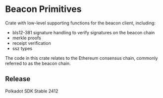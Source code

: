 # Beacon Primitives

Crate with low-level supporting functions for the beacon client, including:

- bls12-381 signature handling to verify signatures on the beacon chain
- merkle proofs
- receipt verification
- ssz types

The code in this crate relates to the Ethereum consensus chain, commonly referred to as the beacon chain.


## Release

Polkadot SDK Stable 2412
